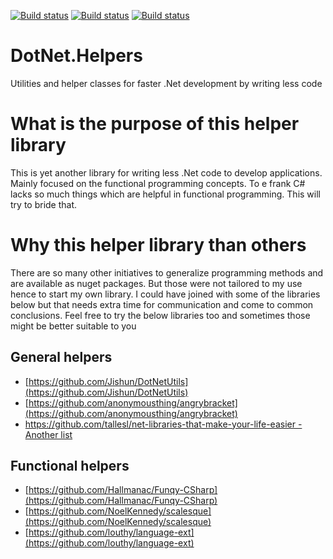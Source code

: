 [![Build status](https://ci.appveyor.com/api/projects/status/ry2o7n3as7j0axp8?svg=true)](https://ci.appveyor.com/project/joymon/dotnet-helpers) [![Build status](https://img.shields.io/nuget/v/DotNet.Helpers.svg)](https://www.nuget.org/packages/DotNet.Helpers) [![Build status](https://img.shields.io/nuget/dt/DotNet.Helpers.svg)](https://www.nuget.org/packages/DotNet.Helpers)

# DotNet.Helpers
Utilities and helper classes for faster .Net development by writing less code

# What is the purpose of this helper library
This is yet another library for writing less .Net code to develop applications. Mainly focused on the functional programming concepts. To e frank C# lacks so much things which are helpful in functional programming. This will try to bride that.

# Why this helper library than others
There are so many other initiatives to generalize programming methods and are available as nuget packages. But those were not tailored to my use hence to start my own library. I could have joined with some of the libraries below but that needs extra time for communication and come to common conclusions. Feel free to try the below libraries too and sometimes those might be better suitable to you

## General helpers

- [https://github.com/Jishun/DotNetUtils](https://github.com/Jishun/DotNetUtils)
- [https://github.com/anonymousthing/angrybracket](https://github.com/anonymousthing/angrybracket)
- [https://github.com/tallesl/net-libraries-that-make-your-life-easier - Another list](https://github.com/tallesl/net-libraries-that-make-your-life-easier)

## Functional helpers

- [https://github.com/Hallmanac/Funqy-CSharp](https://github.com/Hallmanac/Funqy-CSharp)
- [https://github.com/NoelKennedy/scalesque](https://github.com/NoelKennedy/scalesque)
- [https://github.com/louthy/language-ext](https://github.com/louthy/language-ext)
